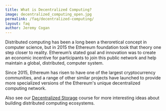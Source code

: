 ```yaml
---
title: What is Decentralized Computing?
image: decentralized_computing_open.jpg
permalink: /faq/decentralized-computing/
layout: faq
author: Jeremy Cogan
---
```

<span>Distributed computing has been a long been a theroretical concept in computer science, but in 2015 the Ethereum foundation took that theory one step closer to reality. Ethereum’s stated goal and innovation was to create an economic incentive for participants to join this public network and help maintain a global, distributed, computer system.</span>

<span>Since 2015, Ethereum has risen to have one of the largest cryptocurrency communities, and a range of other similar projects have launched to provide more specialized versions of the Ethereum's unique decentralized computing network. 

<span>Also see our <a href="https://staging.weteachblockchain.org/courses/decentralized-storage/" target="_blank" rel="noopener">Decentralized Storage</a> course for more interesting ideas about building distributed computing ecosystems.</span>
